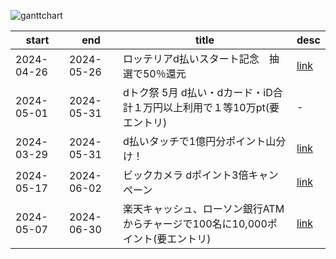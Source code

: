 
![ganttchart](https://usop4.github.io/pokanpo/ganttchart.png)

|start|end|title|desc|
|--|--|--|--|
|2024-04-26|2024-05-26|ロッテリアd払いスタート記念　抽選で50％還元|[link](https://service.smt.docomo.ne.jp/keitai_payment/campaign/dpay_zensho_240301_5212/index.html)|
|2024-05-01|2024-05-31|dトク祭 5月 d払い・dカード・iD合計１万円以上利用で１等10万pt(要エントリ)|-|
|2024-03-29|2024-05-31|d払いタッチで1億円分ポイント山分け！|[link](https://service.smt.docomo.ne.jp/keitai_payment/campaign/touch_a-pay/index.html)|
|2024-05-17|2024-06-02|ビックカメラ dポイント3倍キャンペーン|[link](https://dpoint.docomo.ne.jp/cp_2/biccamera_240517_5354/index.html?utm_source=dpointclub&utm_medium=owned&utm_campaign=dpc_202405_5354)|
|2024-05-07|2024-06-30|楽天キャッシュ、ローソン銀行ATMからチャージで100名に10,000ポイント(要エントリ)|[link](https://r10.to/h5ywqe)|
